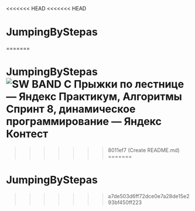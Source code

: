 <<<<<<< HEAD
<<<<<<< HEAD
# JumpingByStepas
=======
# JumpingByStepas![SW BAND  C  Прыжки по лестнице — Яндекс Практикум, Алгоритмы  Спринт 8, динамическое программирование — Яндекс Контест](https://user-images.githubusercontent.com/109151790/185577617-375b1d78-69c1-42c3-a947-85710c0de9cc.png)
>>>>>>> 8011ef7 (Create README.md)
=======
# JumpingByStepas
>>>>>>> a7de503d6ff72dce0e7a28de15e293bf450ff223
